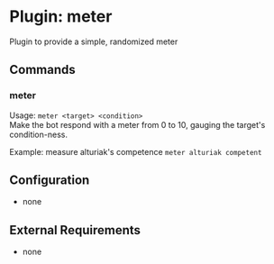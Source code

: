 Plugin: meter
===
Plugin to provide a simple, randomized meter

## Commands

### meter
Usage: `meter <target> <condition>`  
Make the bot respond with a meter from 0 to 10, gauging the target's condition-ness.

Example: measure alturiak's competence
`meter alturiak competent`

## Configuration
- none

## External Requirements
- none